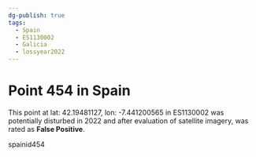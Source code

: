 ```yaml
---
dg-publish: true
tags:
  - Spain
  - ES1130002
  - Galicia
  - lossyear2022
---
```


# Point 454 in Spain

This point at lat: 42.19481127, lon: -7.441200565 in ES1130002 was potentially disturbed in 2022 and after evaluation of satellite imagery, was rated as **False Positive**.



spainid454